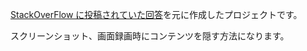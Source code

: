 [StackOverFlow に投稿されていた回答](https://stackoverflow.com/a/67054892)を元に作成したプロジェクトです。

スクリーンショット、画面録画時にコンテンツを隠す方法になります。
